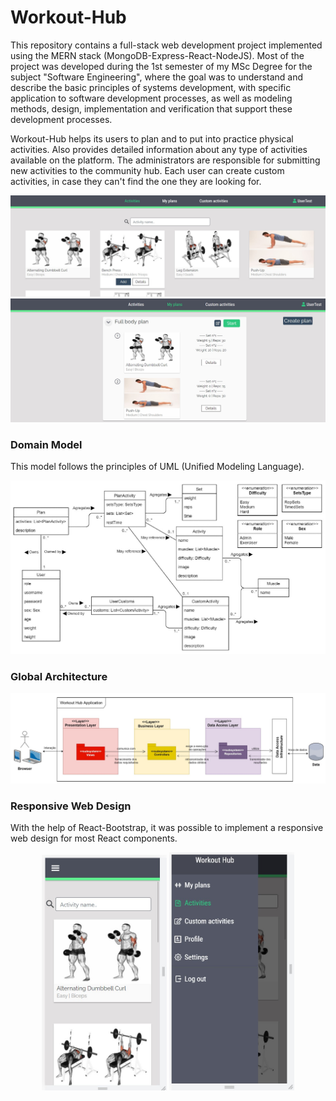 # Workout-Hub
This repository contains a full-stack web development project implemented using the MERN stack (MongoDB-Express-React-NodeJS). Most of the project was developed during the 1st semester of my MSc Degree for the subject "Software Engineering", where the goal was to understand and describe the basic principles of systems development, with specific application to software development processes, as well as modeling methods, design, implementation and verification that support these development processes.

Workout-Hub helps its users to plan and to put into practice physical activities. Also provides detailed information about any type of activities available on the platform. The administrators are responsible for submitting new activities to the community hub. Each user can create custom activities, in case they can't find the one they are looking for.
<p align="center">
<img src="https://github.com/Pexers/workout-hub/blob/main/images/image1.jpg" width="700">
<img src="https://github.com/Pexers/workout-hub/blob/main/images/image2.jpg" width="700">
</p>

### Domain Model
This model follows the principles of UML (Unified Modeling Language).
<p align="center">
<img src="https://github.com/Pexers/workout-hub/blob/main/images/domain_model.jpg" width="700">
</p>

### Global Architecture
<p align="center">
<img src="https://github.com/Pexers/workout-hub/blob/main/images/global_architecture.jpg">
</p>

### Responsive Web Design
With the help of React-Bootstrap, it was possible to implement a responsive web design for most React components.
<p align="center">
<img src="https://github.com/Pexers/workout-hub/blob/main/images/image3-mobile.jpg" width="200">
<img src="https://github.com/Pexers/workout-hub/blob/main/images/image4-mobile.jpg" width="200">
</p>
